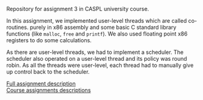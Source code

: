 Repository for assignment 3 in CASPL university course.

In this assignment, we implemented user-level threads which are called co-routines.
purely in x86 assembly and some basic C standard library functions (like `malloc`, `free` and `printf`).
We also used floating point x86 registers to do some calculations.

As there are user-level threads, we had to implement a scheduler.
The scheduler also operated on a user-level thread and its policy was round robin.
As all the threads were user-level, each thread had to manually give up control back to the scheduler.

[Full assignment description](https://www.cs.bgu.ac.il/~caspl202/Assignments/Assignment_3)  
[Course assignments descriptions](https://www.cs.bgu.ac.il/~caspl202/Assignments)
